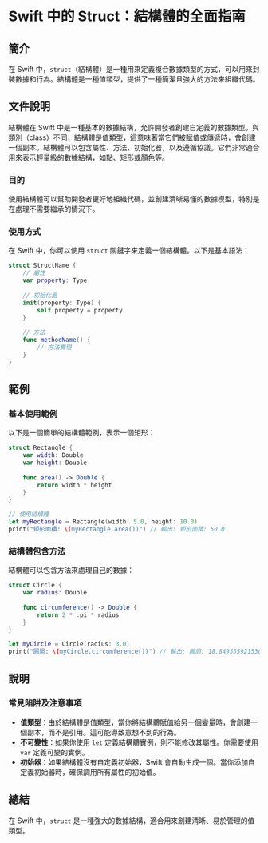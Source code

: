 <!--
Meta Description: # Swift 中的 Struct：結構體的全面指南 ## 簡介 在 Swift 中，`struct`（結構體）是一種用來定義複合數據類型的方式，可以用來封裝數據和行為。結構體是一種值類型，提供了一種簡潔且強大的方法來組織代碼。 ## 文件說明 結構體在 Swift 中是一種基本的數據結構，允許開發...
Meta Keywords: swift, struct, var, double, property
-->

# Swift 中的 Struct：結構體的全面指南

## 簡介
在 Swift 中，`struct`（結構體）是一種用來定義複合數據類型的方式，可以用來封裝數據和行為。結構體是一種值類型，提供了一種簡潔且強大的方法來組織代碼。

## 文件說明
結構體在 Swift 中是一種基本的數據結構，允許開發者創建自定義的數據類型。與類別（class）不同，結構體是值類型，這意味著當它們被賦值或傳遞時，會創建一個副本。結構體可以包含屬性、方法、初始化器，以及遵循協議。它們非常適合用來表示輕量級的數據結構，如點、矩形或顏色等。

### 目的
使用結構體可以幫助開發者更好地組織代碼，並創建清晰易懂的數據模型，特別是在處理不需要繼承的情況下。

### 使用方式
在 Swift 中，你可以使用 `struct` 關鍵字來定義一個結構體。以下是基本語法：
```swift
struct StructName {
    // 屬性
    var property: Type
    
    // 初始化器
    init(property: Type) {
        self.property = property
    }
    
    // 方法
    func methodName() {
        // 方法實現
    }
}
```

## 範例
### 基本使用範例
以下是一個簡單的結構體範例，表示一個矩形：
```swift
struct Rectangle {
    var width: Double
    var height: Double
    
    func area() -> Double {
        return width * height
    }
}

// 使用結構體
let myRectangle = Rectangle(width: 5.0, height: 10.0)
print("矩形面積: \(myRectangle.area())") // 輸出: 矩形面積: 50.0
```

### 結構體包含方法
結構體可以包含方法來處理自己的數據：
```swift
struct Circle {
    var radius: Double
    
    func circumference() -> Double {
        return 2 * .pi * radius
    }
}

let myCircle = Circle(radius: 3.0)
print("圓周: \(myCircle.circumference())") // 輸出: 圓周: 18.84955592153876
```

## 說明
### 常見陷阱及注意事項
- **值類型**：由於結構體是值類型，當你將結構體賦值給另一個變量時，會創建一個副本，而不是引用。這可能導致意想不到的行為。
- **不可變性**：如果你使用 `let` 定義結構體實例，則不能修改其屬性。你需要使用 `var` 定義可變的實例。
- **初始器**：如果結構體沒有自定義初始器，Swift 會自動生成一個。當你添加自定義初始器時，確保調用所有屬性的初始值。

## 總結
在 Swift 中，`struct` 是一種強大的數據結構，適合用來創建清晰、易於管理的值類型。